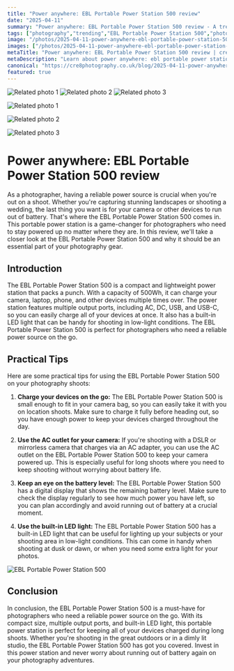 ```yaml
---
title: "Power anywhere: EBL Portable Power Station 500 review"
date: "2025-04-11"
summary: "Power anywhere: EBL Portable Power Station 500 review - A trending topic in photography."
tags: ["photography","trending","EBL Portable Power Station 500","photographers","power source","portable","devices","charging","LED light","battery level","compact","reliable"]
image: "/photos/2025-04-11-power-anywhere-ebl-portable-power-station-500-review-1.jpg"
images: ["/photos/2025-04-11-power-anywhere-ebl-portable-power-station-500-review-1.jpg","/photos/2025-04-11-power-anywhere-ebl-portable-power-station-500-review-2.jpg","/photos/2025-04-11-power-anywhere-ebl-portable-power-station-500-review-3.jpg"]
metaTitle: "Power anywhere: EBL Portable Power Station 500 review | cre8 Photography"
metaDescription: "Learn about power anywhere: ebl portable power station 500 review in photography with practical tips and insights."
canonical: "https://cre8photography.co.uk/blog/2025-04-11-power-anywhere-ebl-portable-power-station-500-review"
featured: true
---
```


<!-- Gallery as HTML -->

<div class="grid grid-cols-1 sm:grid-cols-2 md:grid-cols-3 gap-4">
  <img src="/photos/2025-04-11-power-anywhere-ebl-portable-power-station-500-review-1.jpg" alt="Related photo 1" class="w-full rounded-lg" />
<img src="/photos/2025-04-11-power-anywhere-ebl-portable-power-station-500-review-2.jpg" alt="Related photo 2" class="w-full rounded-lg" />
<img src="/photos/2025-04-11-power-anywhere-ebl-portable-power-station-500-review-3.jpg" alt="Related photo 3" class="w-full rounded-lg" />
</div>


<!-- Gallery as Markdown -->
![Related photo 1](/photos/2025-04-11-power-anywhere-ebl-portable-power-station-500-review-1.jpg)


![Related photo 2](/photos/2025-04-11-power-anywhere-ebl-portable-power-station-500-review-2.jpg)


![Related photo 3](/photos/2025-04-11-power-anywhere-ebl-portable-power-station-500-review-3.jpg)



# Power anywhere: EBL Portable Power Station 500 review

As a photographer, having a reliable power source is crucial when you're out on a shoot. Whether you're capturing stunning landscapes or shooting a wedding, the last thing you want is for your camera or other devices to run out of battery. That's where the EBL Portable Power Station 500 comes in. This portable power station is a game-changer for photographers who need to stay powered up no matter where they are. In this review, we'll take a closer look at the EBL Portable Power Station 500 and why it should be an essential part of your photography gear.

## Introduction

The EBL Portable Power Station 500 is a compact and lightweight power station that packs a punch. With a capacity of 500Wh, it can charge your camera, laptop, phone, and other devices multiple times over. The power station features multiple output ports, including AC, DC, USB, and USB-C, so you can easily charge all of your devices at once. It also has a built-in LED light that can be handy for shooting in low-light conditions. The EBL Portable Power Station 500 is perfect for photographers who need a reliable power source on the go.

## Practical Tips

Here are some practical tips for using the EBL Portable Power Station 500 on your photography shoots:

1. **Charge your devices on the go:** The EBL Portable Power Station 500 is small enough to fit in your camera bag, so you can easily take it with you on location shoots. Make sure to charge it fully before heading out, so you have enough power to keep your devices charged throughout the day.

2. **Use the AC outlet for your camera:** If you're shooting with a DSLR or mirrorless camera that charges via an AC adapter, you can use the AC outlet on the EBL Portable Power Station 500 to keep your camera powered up. This is especially useful for long shoots where you need to keep shooting without worrying about battery life.

3. **Keep an eye on the battery level:** The EBL Portable Power Station 500 has a digital display that shows the remaining battery level. Make sure to check the display regularly to see how much power you have left, so you can plan accordingly and avoid running out of battery at a crucial moment.

4. **Use the built-in LED light:** The EBL Portable Power Station 500 has a built-in LED light that can be useful for lighting up your subjects or your shooting area in low-light conditions. This can come in handy when shooting at dusk or dawn, or when you need some extra light for your photos.

![EBL Portable Power Station 500](/path/to/image)

## Conclusion

In conclusion, the EBL Portable Power Station 500 is a must-have for photographers who need a reliable power source on the go. With its compact size, multiple output ports, and built-in LED light, this portable power station is perfect for keeping all of your devices charged during long shoots. Whether you're shooting in the great outdoors or in a dimly lit studio, the EBL Portable Power Station 500 has got you covered. Invest in this power station and never worry about running out of battery again on your photography adventures.


